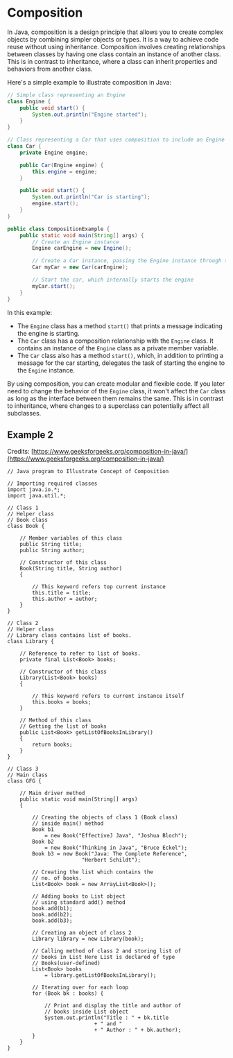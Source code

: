 # Composition

In Java, composition is a design principle that allows you to create complex objects by combining simpler objects or types. It is a way to achieve code reuse without using inheritance. Composition involves creating relationships between classes by having one class contain an instance of another class. This is in contrast to inheritance, where a class can inherit properties and behaviors from another class.

Here's a simple example to illustrate composition in Java:

```java
// Simple class representing an Engine
class Engine {
    public void start() {
        System.out.println("Engine started");
    }
}

// Class representing a Car that uses composition to include an Engine
class Car {
    private Engine engine;

    public Car(Engine engine) {
        this.engine = engine;
    }

    public void start() {
        System.out.println("Car is starting");
        engine.start();
    }
}

public class CompositionExample {
    public static void main(String[] args) {
        // Create an Engine instance
        Engine carEngine = new Engine();

        // Create a Car instance, passing the Engine instance through the constructor
        Car myCar = new Car(carEngine);

        // Start the car, which internally starts the engine
        myCar.start();
    }
}
```

In this example:

* The `Engine` class has a method `start()` that prints a message indicating the engine is starting.
* The `Car` class has a composition relationship with the `Engine` class. It contains an instance of the `Engine` class as a private member variable.
* The `Car` class also has a method `start()`, which, in addition to printing a message for the car starting, delegates the task of starting the engine to the `Engine` instance.

By using composition, you can create modular and flexible code. If you later need to change the behavior of the `Engine` class, it won't affect the `Car` class as long as the interface between them remains the same. This is in contrast to inheritance, where changes to a superclass can potentially affect all subclasses.

## Example 2

Credits: [https://www.geeksforgeeks.org/composition-in-java/](https://www.geeksforgeeks.org/composition-in-java/)

```
// Java program to Illustrate Concept of Composition

// Importing required classes
import java.io.*;
import java.util.*;

// Class 1
// Helper class
// Book class
class Book {

	// Member variables of this class
	public String title;
	public String author;

	// Constructor of this class
	Book(String title, String author)
	{

		// This keyword refers top current instance
		this.title = title;
		this.author = author;
	}
}

// Class 2
// Helper class
// Library class contains list of books.
class Library {

	// Reference to refer to list of books.
	private final List<Book> books;

	// Constructor of this class
	Library(List<Book> books)
	{

		// This keyword refers to current instance itself
		this.books = books;
	}

	// Method of this class
	// Getting the list of books
	public List<Book> getListOfBooksInLibrary()
	{
		return books;
	}
}

// Class 3
// Main class
class GFG {

	// Main driver method
	public static void main(String[] args)
	{

		// Creating the objects of class 1 (Book class)
		// inside main() method
		Book b1
			= new Book("EffectiveJ Java", "Joshua Bloch");
		Book b2
			= new Book("Thinking in Java", "Bruce Eckel");
		Book b3 = new Book("Java: The Complete Reference",
						"Herbert Schildt");

		// Creating the list which contains the
		// no. of books.
		List<Book> book = new ArrayList<Book>();

		// Adding books to List object
		// using standard add() method
		book.add(b1);
		book.add(b2);
		book.add(b3);

		// Creating an object of class 2
		Library library = new Library(book);

		// Calling method of class 2 and storing list of
		// books in List Here List is declared of type
		// Books(user-defined)
		List<Book> books
			= library.getListOfBooksInLibrary();

		// Iterating over for each loop
		for (Book bk : books) {

			// Print and display the title and author of
			// books inside List object
			System.out.println("Title : " + bk.title
							+ " and "
							+ " Author : " + bk.author);
		}
	}
}

```
